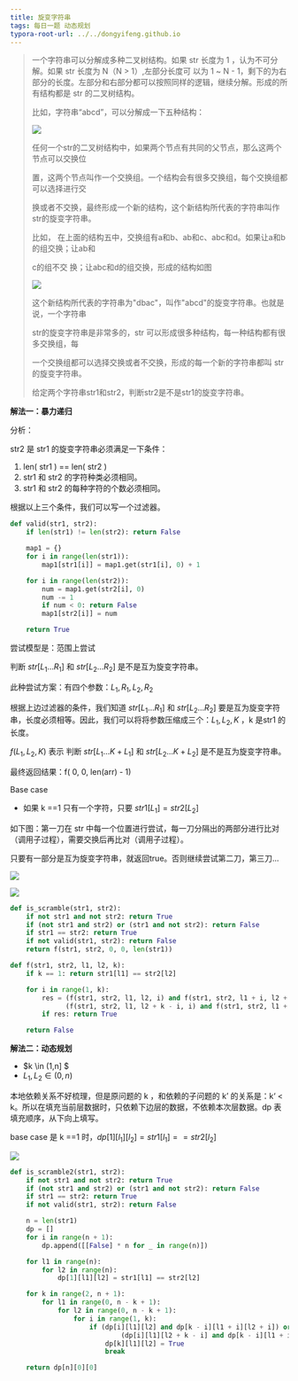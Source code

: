 ```yaml
---
title: 旋变字符串
tags: 每日一题 动态规划
typora-root-url: ../../dongyifeng.github.io
---
```


> 一个字符串可以分解成多种二叉树结构。如果 str 长度为 1 ，认为不可分解。如果 str 长度为 N（N > 1）,左部分长度可 以为 1 ~ N - 1，剩下的为右部分的长度。左部分和右部分都可以按照同样的逻辑，继续分解。形成的所有结构都是 str 的二叉树结构。
>
> 比如，字符串“abcd”，可以分解成一下五种结构：
>
> ![](/images/assets/screenshot-20221104-204226.png)
>
> 任何一个str的二叉树结构中，如果两个节点有共同的父节点，那么这两个节点可以交换位 
>
> 置，这两个节点叫作一个交换组。一个结构会有很多交换组，每个交换组都可以选择进行交 
>
> 换或者不交换，最终形成一个新的结构，这个新结构所代表的字符串叫作 str的旋变字符串。 
>
> 比如， 在上面的结构五中，交换组有a和b、ab和c、abc和d。如果让a和b的组交换；让ab和 
>
> c的组不交 换；让abc和d的组交换，形成的结构如图
>
> ![](/images/assets/screenshot-20221104-205306.png)
>
> 这个新结构所代表的字符串为"dbac"，叫作"abcd"的旋变字符串。也就是说，一个字符串 
>
> str的旋变字符串是非常多的，str 可以形成很多种结构，每一种结构都有很多交换组，每 
>
> 一个交换组都可以选择交换或者不交换，形成的每一个新的字符串都叫 str的旋变字符串。 
>
> 给定两个字符串str1和str2，判断str2是不是str1的旋变字符串。



**解法一：暴力递归**

分析：

str2 是 str1 的旋变字符串必须满足一下条件：

1. len( str1 ) == len( str2 )
2. str1 和 str2 的字符种类必须相同。
3. str1 和 str2 的每种字符的个数必须相同。

根据以上三个条件，我们可以写一个过滤器。



```python
def valid(str1, str2):
    if len(str1) != len(str2): return False

    map1 = {}
    for i in range(len(str1)):
        map1[str1[i]] = map1.get(str1[i], 0) + 1

    for i in range(len(str2)):
        num = map1.get(str2[i], 0)
        num -= 1
        if num < 0: return False
        map1[str2[i]] = num

    return True
```



尝试模型是：范围上尝试

判断 $str[L_1...R_1]$ 和  $str[L_2...R_2]$ 是不是互为旋变字符串。

此种尝试方案：有四个参数：$L_1,R_1,L_2,R_2$

根据上边过滤器的条件，我们知道 $str[L_1...R_1]$ 和  $str[L_2...R_2]$ 要是互为旋变字符串，长度必须相等。因此，我们可以将将参数压缩成三个：$L_1,L_2,K$ ，k 是str1 的长度。

$f(L_1,L_2,K)$ 表示 判断 $str[L_1...K+L_1]$ 和  $str[L_2...K+L_2]$ 是不是互为旋变字符串。

最终返回结果：f( 0, 0, len(arr) - 1)



Base case

- 如果 k ==1 只有一个字符，只要 $str1[L_1]= str2[L_2]$



如下图：第一刀在 str 中每一个位置进行尝试，每一刀分隔出的两部分进行比对（调用子过程），需要交换后再比对（调用子过程）。

只要有一部分是互为旋变字符串，就返回true。否则继续尝试第二刀，第三刀...

![](/images/assets/screenshot-20221104-212053.png)

![](/images/assets/screenshot-20221104-225434.png)



```python
def is_scramble(str1, str2):
    if not str1 and not str2: return True
    if (not str1 and str2) or (str1 and not str2): return False
    if str1 == str2: return True
    if not valid(str1, str2): return False
    return f(str1, str2, 0, 0, len(str1))

def f(str1, str2, l1, l2, k):
    if k == 1: return str1[l1] == str2[l2]

    for i in range(1, k):
        res = (f(str1, str2, l1, l2, i) and f(str1, str2, l1 + i, l2 + i, k - i)) or \
              (f(str1, str2, l1, l2 + k - i, i) and f(str1, str2, l1 + i, l2, k - i))
        if res: return True

    return False
```



**解法二：动态规划**

- $k \in (1,n] $
- $L_1,L_2 \in(0,n)$



本地依赖关系不好梳理，但是原问题的 k ，和依赖的子问题的 k’ 的关系是：k‘ < k。所以在填充当前层数据时，只依赖下边层的数据，不依赖本次层数据。dp 表填充顺序，从下向上填写。

base case 是 k ==1 时，$dp[1][l_1][l_2] = str1[l_1] == str2[l_2]$

![](/images/assets/screenshot-20221107-094511.png)

```python
def is_scramble2(str1, str2):
    if not str1 and not str2: return True
    if (not str1 and str2) or (str1 and not str2): return False
    if str1 == str2: return True
    if not valid(str1, str2): return False

    n = len(str1)
    dp = []
    for i in range(n + 1):
        dp.append([[False] * n for _ in range(n)])

    for l1 in range(n):
        for l2 in range(n):
            dp[1][l1][l2] = str1[l1] == str2[l2]

    for k in range(2, n + 1):
        for l1 in range(0, n - k + 1):
            for l2 in range(0, n - k + 1):
                for i in range(1, k):
                    if (dp[i][l1][l2] and dp[k - i][l1 + i][l2 + i]) or \
                            (dp[i][l1][l2 + k - i] and dp[k - i][l1 + i][l2]):
                        dp[k][l1][l2] = True
                        break

    return dp[n][0][0]
```

